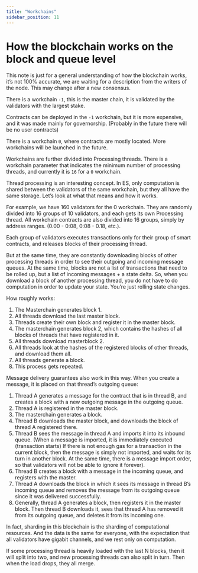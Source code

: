 ```yaml
---
title: "Workchains"
sidebar_position: 11
---
```


# How the blockchain works on the block and queue level

This note is just for a general understanding of how the blockchain works, it’s not 100% accurate, we are waiting for a description from the writers of the node. This may change after a new consensus.

There is a workchain `-1`, this is the master chain, it is validated by the validators with the largest stake.

Contracts can be deployed in the `-1` workchain, but it is more expensive, and it was made mainly for governorship. (Probably in the future there will be no user contracts)

There is a workchain `0`, where contracts are mostly located. More workchains will be launched in the future.

Workchains are further divided into Processing threads. There is a workchain parameter that indicates the minimum number of processing threads, and currently it is `16` for a `0` workchain.

Thread processing is an interesting concept. In ES, only computation is shared between the validators of the same workchain, but they all have the same storage. Let’s look at what that means and how it works.

For example, we have 160 validators for the 0 workchain. They are randomly divided into 16 groups of 10 validators, and each gets its own Processing thread. All workchain contracts are also divided into 16 groups, simply by address ranges. (0.00 - 0:08, 0:08 - 0.18, etc.).

Each group of validators executes transactions only for their group of smart contracts, and releases blocks of their processing thread.

But at the same time, they are constantly downloading blocks of other processing threads in order to see their outgoing and incoming message queues. At the same time, blocks are not a list of transactions that need to be rolled up, but a list of incoming messages + a state delta. So, when you download a block of another processing thread, you do not have to do computation in order to update your state. You’re just rolling state changes.

How roughly works:

1. The Masterchain generates block 1.
2. All threads download the last master block.
3. Threads create their own block and register it in the master block.
4. The masterchain generates block 2, which contains the hashes of all blocks of threads that have registered in it.
5. All threads download masterblock 2.
6. All threads look at the hashes of the registered blocks of other threads, and download them all.
7. All threads generate a block.
8. This process gets repeated.

Message delivery guarantees also work in this way. When you create a message, it is placed on that thread’s outgoing queue:

1. Thread A generates a message for the contract that is in thread B, and creates a block with a new outgoing message in the outgoing queue.
2. Thread A is registered in the master block.
3. The masterchain generates a block.
4. Thread B downloads the master block, and downloads the block of thread A registered there.
5. Thread B sees the message in thread A and imports it into its inbound queue. (When a message is imported, it is immediately executed (transaction starts) If there is not enough gas for a transaction in the current block, then the message is simply not imported, and waits for its turn in another block. At the same time, there is a message import order, so that validators will not be able to ignore it forever).
6. Thread B creates a block with a message in the incoming queue, and registers with the master.
7. Thread A downloads the block in which it sees its message in thread B’s incoming queue and removes the message from its outgoing queue since it was delivered successfully.
8. Generally, thread A generates a block, then registers it in the master block. Then thread B downloads it, sees that thread A has removed it from its outgoing queue, and deletes it from its incoming one.

In fact, sharding in this blockchain is the sharding of computational resources. And the data is the same for everyone, with the expectation that all validators have gigabit channels, and we rest only on computation.

If some processing thread is heavily loaded with the last N blocks, then it will split into two, and new processing threads can also split in turn. Then when the load drops, they all merge.
